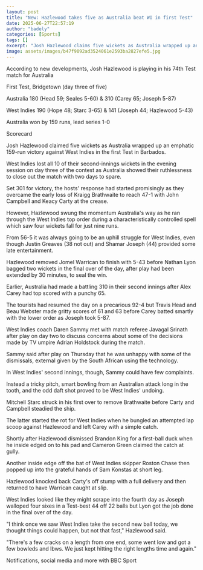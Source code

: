 ```yaml
---
layout: post
title: "New: Hazlewood takes five as Australia beat WI in first Test"
date: 2025-06-27T22:57:19
author: "badely"
categories: [Sports]
tags: []
excerpt: "Josh Hazlewood claims five wickets as Australia wrapped up an emphatic 159-run victory against West Indies in the first Test in Barbados."
image: assets/images/b47f9092ad3524061e2593ba2827efe5.jpg
---
```


According to new developments, Josh Hazlewood is playing in his 74th Test match for Australia 

First Test, Bridgetown (day three of five)

Australia 180 (Head 59; Seales 5-60) & 310 (Carey 65; Joseph 5-87) 

West Indies 190 (Hope 48; Starc 3-65) & 141 (Joseph 44; Hazlewood 5-43)

Australia won by 159 runs, lead series 1-0

Scorecard

Josh Hazlewood claimed five wickets as Australia wrapped up an emphatic 159-run victory against West Indies in the first Test in Barbados.

West Indies lost all 10 of their second-innings wickets in the evening session on day three of the contest as Australia showed their ruthlessness to close out the match with two days to spare.

Set 301 for victory, the hosts' response had started promisingly as they overcame the early loss of Kraigg Brathwaite to reach 47-1 with John Campbell and Keacy Carty at the crease.

However, Hazlewood swung the momentum Australia's way as he ran through the West Indies top order during a characteristically controlled spell which saw four wickets fall for just nine runs.

From 56-5 it was always going to be an uphill struggle for West Indies, even though Justin Greaves (38 not out) and Shamar Joseph (44) provided some late entertainment. 

Hazlewood removed Jomel Warrican to finish with 5-43 before Nathan Lyon bagged two wickets in the final over of the day, after play had been extended by 30 minutes, to seal the win.

Earlier, Australia had made a battling 310 in their second innings after Alex Carey had top scored with a punchy 65.

The tourists had resumed the day on a precarious 92-4 but Travis Head and Beau Webster made gritty scores of 61 and 63 before Carey batted smartly with the lower order as Joseph took 5-87.

West Indies coach Daren Sammy met with match referee Javagal Srinath after play on day two to discuss concerns about some of the decisions made by TV umpire Adrian Holdstock during the match. 

Sammy said after play on Thursday that he was unhappy with some of the dismissals, external given by the South African using the technology.

In West Indies' second innings, though, Sammy could have few complaints. 

Instead a tricky pitch, smart bowling from an Australian attack long in the tooth, and the odd daft shot proved to be West Indies' undoing.

Mitchell Starc struck in his first over to remove Brathwaite before Carty and Campbell steadied the ship.

The latter started the rot for West Indies when he bungled an attempted lap scoop against Hazlewood and left Carey with a simple catch.

Shortly after Hazlewood dismissed Brandon King for a first-ball duck when he inside edged on to his pad and Cameron Green claimed the catch at gully.

Another inside edge off the bat of West Indies skipper Roston Chase then popped up into the grateful hands of Sam Konstas at short leg.

Hazlewood knocked back Carty's off stump with a full delivery and then returned to have Warrican caught at slip.

West Indies looked like they might scrape into the fourth day as Joseph walloped four sixes in a Test-best 44 off 22 balls but Lyon got the job done in the final over of the day.

"I think once we saw West Indies take the second new ball today, we thought things could happen, but not that fast," Hazlewood said.

"There's a few cracks on a length from one end, some went low and got a few bowleds and lbws. We just kept hitting the right lengths time and again."

Notifications, social media and more with BBC Sport

